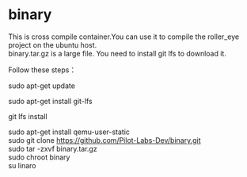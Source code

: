 # binary
This is cross compile container.You can use it to compile the roller_eye project on the ubuntu host.  
binary.tar.gz is a large file. You need to install git lfs to download it.

Follow these steps： 

sudo apt-get update

sudo apt-get install git-lfs

git lfs install

sudo apt-get install qemu-user-static  
sudo git clone https://github.com/Pilot-Labs-Dev/binary.git  
sudo tar -zxvf binary.tar.gz  
sudo chroot binary  
su linaro  
